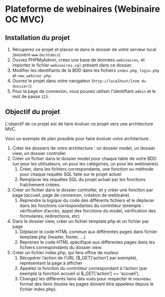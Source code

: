 # Plateforme de webinaires (Webinaire OC MVC)

## Installation du projet
1. Récuperez ce projet et placez-le dans le dossier de votre serveur local (souvent `www` ou `htdocs`)
2. Ouvrez PHPMyAdmin, créez une base de données `webinaires`, et importez le fichier `webinaires.sql` présent dans ce dossier.
3. Modifier les identifiants de la BDD dans les fichiers `index.php`, `login.php` et `new_webinar.php`.
4. Ouvrez le projet dans votre navigateur (`http://localhost/[nom du dossier]`)
5. Pour la page de connexion, vous pouvez utiliser l'identifiant `admin` et le mot de passe `123`.

## Objectif du projet
L'objectif de ce projet est de faire évoluer ce projet vers une architecture MVC.

Voici un exemple de plan possible pour faire évoluer votre architecture :
1. Créer les dossiers de votre architecture : un dossier model, un dossier view, un dossier controller
2. Créer un fichier dans le dossier model pour chaque table de votre BDD (un pour les utilisateurs, un pour les catégories, un pour les webinaires).
    1. Créer, dans les fichiers correspondants, une fonction ou méthode pour chaque requête SQL faite sur le projet actuel
    2. Remplacer les requêtes SQL du projet actuel par les fonctions fraîchement créées.
3. Créer un fichier dans le dossier controller, et y créer une fonction par page (accueil, page de connexion, création de webinaire).
    1. Reprendre la logique du code des différents fichiers et le déplacer dans les fonctions correspondantes du contrôleur (exemple : vérification d’accès, appel des fonctions du model, vérification des formulaires, redirections, etc)
4. Dans le dossier view, créer un fichier template.php et un fichier par page
    1. Déplacer le code HTML commun aux différentes pages dans fichier template.php (header, footer, …)
    2. Reprenez le code HTML spécifique aux différentes pages dans les fichiers correspondants du dossier view.
5. Créer un fichier index.php, qui fera office de routeur
    1. Récupérer l’action de l’URL ($_GET[‘action’] par exemple), représentant la page à afficher
    2. Appelez la fonction du contrôleur correspondant à l’action (par exemple la fonction accueil si $_GET[‘action’] == ‘accueil’).
    3. Changez les différents liens des vues pour respecter le nouveau format des liens (toutes les pages doivent être appelées depuis le fichier index.php).
   